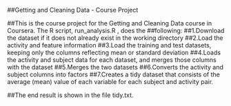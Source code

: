 ##Getting and Cleaning Data - Course Project

##This is the course project for the Getting and Cleaning Data course in Coursera. The R script,  run_analysis.R , does the ##following:
##1.Download the dataset if it does not already exist in the working directory
##2.Load the activity and feature information
##3.Load the training and test datasets, keeping only the columns reflecting mean or standard deviation
##4.Loads the activity and subject data for each dataset, and merges those columns with the dataset
##5.Merges the two datasets
##6.Converts the  activity  and  subject  columns into factors
##7.Creates a tidy dataset that consists of the average (mean) value of each variable for each subject and activity pair.

##The end result is shown in the file  tidy.txt.
